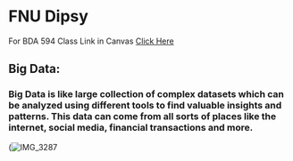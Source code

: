 # FNU Dipsy
For BDA 594 Class Link in Canvas [Click Here](https://sdsu.instructure.com/courses/141078)
## **Big Data:**
### Big Data is like large collection of complex datasets which can be analyzed using different tools to find valuable insights and patterns. This data can come from all sorts of places like the internet, social media, financial transactions and more.
(![IMG_3287](https://github.com/dipsy18/BDA594-fnu_dipsy/assets/143494308/ab46e314-938c-4ee5-9887-ded5ea083e96)

